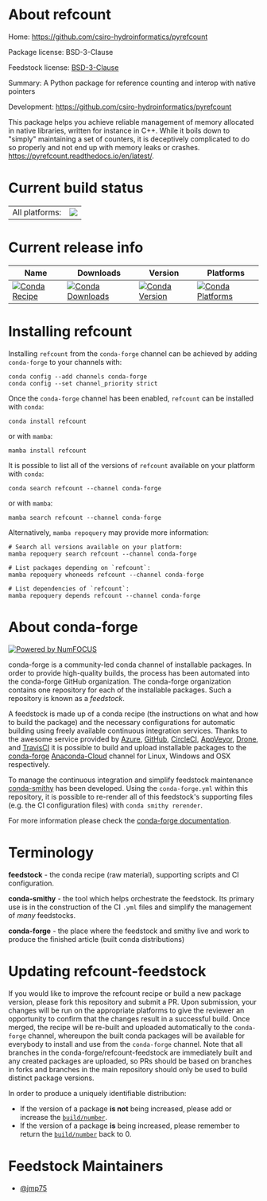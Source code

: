 About refcount
==============

Home: https://github.com/csiro-hydroinformatics/pyrefcount

Package license: BSD-3-Clause

Feedstock license: [BSD-3-Clause](https://github.com/conda-forge/refcount-feedstock/blob/main/LICENSE.txt)

Summary: A Python package for reference counting and interop with native pointers

Development: https://github.com/csiro-hydroinformatics/pyrefcount

This package helps you achieve reliable management of memory
allocated in native libraries, written for instance in C++. While
it boils down to "simply" maintaining a set of counters,
it is deceptively complicated to do so properly and not end up
with memory leaks or crashes.
<https://pyrefcount.readthedocs.io/en/latest/>.


Current build status
====================


<table><tr><td>All platforms:</td>
    <td>
      <a href="https://dev.azure.com/conda-forge/feedstock-builds/_build/latest?definitionId=16450&branchName=main">
        <img src="https://dev.azure.com/conda-forge/feedstock-builds/_apis/build/status/refcount-feedstock?branchName=main">
      </a>
    </td>
  </tr>
</table>

Current release info
====================

| Name | Downloads | Version | Platforms |
| --- | --- | --- | --- |
| [![Conda Recipe](https://img.shields.io/badge/recipe-refcount-green.svg)](https://anaconda.org/conda-forge/refcount) | [![Conda Downloads](https://img.shields.io/conda/dn/conda-forge/refcount.svg)](https://anaconda.org/conda-forge/refcount) | [![Conda Version](https://img.shields.io/conda/vn/conda-forge/refcount.svg)](https://anaconda.org/conda-forge/refcount) | [![Conda Platforms](https://img.shields.io/conda/pn/conda-forge/refcount.svg)](https://anaconda.org/conda-forge/refcount) |

Installing refcount
===================

Installing `refcount` from the `conda-forge` channel can be achieved by adding `conda-forge` to your channels with:

```
conda config --add channels conda-forge
conda config --set channel_priority strict
```

Once the `conda-forge` channel has been enabled, `refcount` can be installed with `conda`:

```
conda install refcount
```

or with `mamba`:

```
mamba install refcount
```

It is possible to list all of the versions of `refcount` available on your platform with `conda`:

```
conda search refcount --channel conda-forge
```

or with `mamba`:

```
mamba search refcount --channel conda-forge
```

Alternatively, `mamba repoquery` may provide more information:

```
# Search all versions available on your platform:
mamba repoquery search refcount --channel conda-forge

# List packages depending on `refcount`:
mamba repoquery whoneeds refcount --channel conda-forge

# List dependencies of `refcount`:
mamba repoquery depends refcount --channel conda-forge
```


About conda-forge
=================

[![Powered by
NumFOCUS](https://img.shields.io/badge/powered%20by-NumFOCUS-orange.svg?style=flat&colorA=E1523D&colorB=007D8A)](https://numfocus.org)

conda-forge is a community-led conda channel of installable packages.
In order to provide high-quality builds, the process has been automated into the
conda-forge GitHub organization. The conda-forge organization contains one repository
for each of the installable packages. Such a repository is known as a *feedstock*.

A feedstock is made up of a conda recipe (the instructions on what and how to build
the package) and the necessary configurations for automatic building using freely
available continuous integration services. Thanks to the awesome service provided by
[Azure](https://azure.microsoft.com/en-us/services/devops/), [GitHub](https://github.com/),
[CircleCI](https://circleci.com/), [AppVeyor](https://www.appveyor.com/),
[Drone](https://cloud.drone.io/welcome), and [TravisCI](https://travis-ci.com/)
it is possible to build and upload installable packages to the
[conda-forge](https://anaconda.org/conda-forge) [Anaconda-Cloud](https://anaconda.org/)
channel for Linux, Windows and OSX respectively.

To manage the continuous integration and simplify feedstock maintenance
[conda-smithy](https://github.com/conda-forge/conda-smithy) has been developed.
Using the ``conda-forge.yml`` within this repository, it is possible to re-render all of
this feedstock's supporting files (e.g. the CI configuration files) with ``conda smithy rerender``.

For more information please check the [conda-forge documentation](https://conda-forge.org/docs/).

Terminology
===========

**feedstock** - the conda recipe (raw material), supporting scripts and CI configuration.

**conda-smithy** - the tool which helps orchestrate the feedstock.
                   Its primary use is in the construction of the CI ``.yml`` files
                   and simplify the management of *many* feedstocks.

**conda-forge** - the place where the feedstock and smithy live and work to
                  produce the finished article (built conda distributions)


Updating refcount-feedstock
===========================

If you would like to improve the refcount recipe or build a new
package version, please fork this repository and submit a PR. Upon submission,
your changes will be run on the appropriate platforms to give the reviewer an
opportunity to confirm that the changes result in a successful build. Once
merged, the recipe will be re-built and uploaded automatically to the
`conda-forge` channel, whereupon the built conda packages will be available for
everybody to install and use from the `conda-forge` channel.
Note that all branches in the conda-forge/refcount-feedstock are
immediately built and any created packages are uploaded, so PRs should be based
on branches in forks and branches in the main repository should only be used to
build distinct package versions.

In order to produce a uniquely identifiable distribution:
 * If the version of a package **is not** being increased, please add or increase
   the [``build/number``](https://docs.conda.io/projects/conda-build/en/latest/resources/define-metadata.html#build-number-and-string).
 * If the version of a package **is** being increased, please remember to return
   the [``build/number``](https://docs.conda.io/projects/conda-build/en/latest/resources/define-metadata.html#build-number-and-string)
   back to 0.

Feedstock Maintainers
=====================

* [@jmp75](https://github.com/jmp75/)

